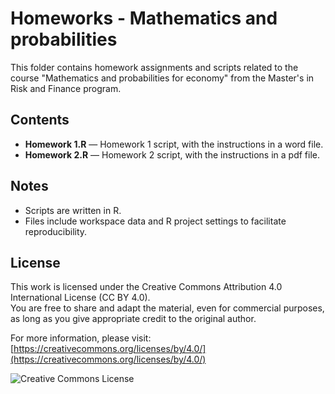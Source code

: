 # Homeworks - Mathematics and probabilities

This folder contains homework assignments and scripts related to the course "Mathematics and probabilities for economy" from the Master's in Risk and Finance program.

## Contents

- **Homework 1.R** — Homework 1 script, with the instructions in a word file.
- **Homework 2.R** — Homework 2 script, with the instructions in a pdf file.

## Notes

- Scripts are written in R.
- Files include workspace data and R project settings to facilitate reproducibility.

## License

This work is licensed under the Creative Commons Attribution 4.0 International License (CC BY 4.0).  
You are free to share and adapt the material, even for commercial purposes, as long as you give appropriate credit to the original author.

For more information, please visit:  
[https://creativecommons.org/licenses/by/4.0/](https://creativecommons.org/licenses/by/4.0/)

![Creative Commons License](ruta/a/creative-commons.png)

